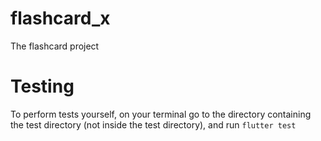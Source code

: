 # flashcard_x

The flashcard project





# Testing

To perform tests yourself, on your terminal go to the directory containing the test directory (not inside the test directory), and run 
`flutter test`


